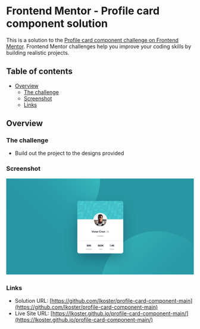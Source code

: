 # Frontend Mentor - Profile card component solution

This is a solution to the [Profile card component challenge on Frontend Mentor](https://www.frontendmentor.io/challenges/profile-card-component-cfArpWshJ). Frontend Mentor challenges help you improve your coding skills by building realistic projects.

## Table of contents

- [Overview](#overview)
  - [The challenge](#the-challenge)
  - [Screenshot](#screenshot)
  - [Links](#links)

## Overview

### The challenge

- Build out the project to the designs provided

### Screenshot

![](./images/screenshot.jpg)

### Links

- Solution URL: [https://github.com/lkoster/profile-card-component-main](https://github.com/lkoster/profile-card-component-main)
- Live Site URL: [https://lkoster.github.io/profile-card-component-main/](https://lkoster.github.io/profile-card-component-main/)
